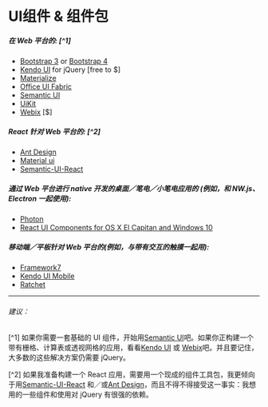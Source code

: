 # UI组件 & 组件包
##### 在 Web 平台的: [^1]

* [Bootstrap 3](http://getbootstrap.com/components/) or [Bootstrap 4](https://v4-alpha.getbootstrap.com/)
* [Kendo UI](http://www.telerik.com/kendo-ui) for jQuery [free to $]
* [Materialize](http://materializecss.com/)
* [Office UI Fabric](http://dev.office.com/fabric)
* [Semantic UI](http://semantic-ui.com/)
* [UiKit](https://getuikit.com/index.html)
* [Webix](http://webix.com/) [$]

##### React 针对 Web 平台的: [^2]

* [Ant Design](https://ant.design/)
* [Material ui](http://material-ui.com/)
* [Semantic-UI-React](http://react.semantic-ui.com/introduction)

##### 通过 Web 平台进行 native 开发的桌面／笔电／小笔电应用的 (例如，和 NW.js、Electron 一起使用):

* [Photon](http://photonkit.com/)
* [React UI Components for OS X El Capitan and Windows 10](http://gabrielbull.github.io/react-desktop/)

##### 移动端／平板针对 Web 平台的(例如，与带有交互的触摸一起用):

* [Framework7](http://www.idangero.us/framework7)
* [Kendo UI Mobile](http://demos.telerik.com/kendo-ui/m/index)
* [Ratchet](http://goratchet.com/)

***

###### 建议：

[^1] 如果你需要一套基础的 UI 组件，开始用[Semantic UI](http://semantic-ui.com/)吧。如果你正构建一个带有栅格、计算表或透视网格的应用，看看[Kendo UI](http://www.telerik.com/kendo-ui) 或 [Webix](http://webix.com/)吧。并且要记住，大多数的这些解决方案仍需要 jQuery。

[^2] 如果我准备构建一个 React 应用，需要用一个现成的组件工具包，我更倾向于用[Semantic-UI-React](http://react.semantic-ui.com/introduction) 和／或[Ant Design](https://ant.design/)，而且不得不得接受这一事实：我想用的一些组件和使用对 jQuery 有很强的依赖。






































 






